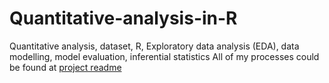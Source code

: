 # Quantitative-analysis-in-R
Quantitative analysis, dataset, R, Exploratory data analysis (EDA), data modelling, model evaluation, inferential statistics     All of my processes could be found at [project readme]() 

